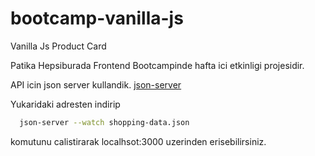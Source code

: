# bootcamp-vanilla-js
Vanilla Js Product Card

Patika Hepsiburada Frontend Bootcampinde hafta ici etkinligi projesidir.

API icin json server kullandik. 
[json-server](https://github.com/typicode/json-server)
&nbsp;
&nbsp;

Yukaridaki adresten indirip

```bash
  json-server --watch shopping-data.json
```

komutunu calistirarak localhsot:3000 uzerinden erisebilirsiniz.
